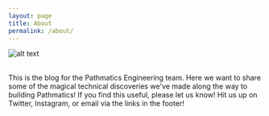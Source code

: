 ```yaml
---
layout: page
title: About
permalink: /about/
---
```

![alt text][logo]
<br />
<br />

This is the blog for the Pathmatics Engineering team. Here we want to share some of the magical technical discoveries we've made along the way to building Pathmatics! If you find this useful, please let us know! Hit us up on  Twitter, Instagram, or email via the links in the footer!

[logo]: https://explorer.pathmatics.com/Static/Images/logo.png
